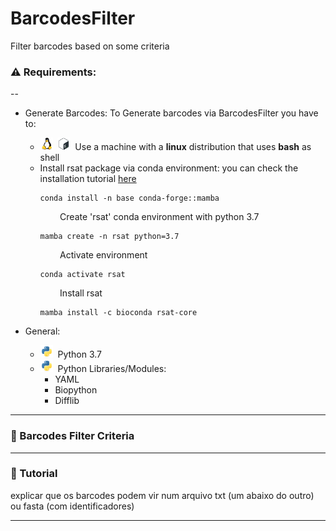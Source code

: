 # BarcodesFilter
 Filter barcodes based on some criteria



### :warning: Requirements:
--
- Generate Barcodes:
    To Generate barcodes via BarcodesFilter you have to:
    - <img src="https://github.com/devicons/devicon/blob/master/icons/linux/linux-original.svg" title="Linux" alt="Linux" width="20" height="20"/>&nbsp; <img src="https://github.com/devicons/devicon/blob/master/icons/bash/bash-original.svg" title="Bash" alt="Bash" width="20" height="20"/>&nbsp; Use a machine with a **linux** distribution that uses **bash** as shell
    - Install rsat package via conda environment: you can check the installation tutorial [here](https://rsa-tools.github.io/installing-RSAT/conda-install-rsat/bioconda-rsat-core.html "RSAT Installation Tutorial")  
        [^2]: OBS: Errors can occur because of conflits with the python version. You can fix that by installing rsat via mamba instead of conda, like this:
        &nbsp; &nbsp; &nbsp; &nbsp; Install mamba
        ```shell
        conda install -n base conda-forge::mamba
        ```
        &nbsp; &nbsp; &nbsp; &nbsp; Create 'rsat' conda environment with python 3.7
        ```shell
        mamba create -n rsat python=3.7
        ```
        &nbsp; &nbsp; &nbsp; &nbsp; Activate environment
        ```shell
        conda activate rsat
        ```
        &nbsp; &nbsp; &nbsp; &nbsp; Install rsat
        ```shell
        mamba install -c bioconda rsat-core
        ```

- General:
    - <img src="https://github.com/devicons/devicon/blob/master/icons/python/python-original.svg" title="Python" alt="Python" width="20" height="20"/>&nbsp; Python 3.7
    - <img src="https://github.com/devicons/devicon/blob/master/icons/python/python-original.svg" title="Python" alt="Python" width="20" height="20"/>&nbsp; Python Libraries/Modules:
        - YAML
        - Biopython
        - Difflib

---
### :broom: Barcodes Filter Criteria


---
### :memo: Tutorial

explicar que os barcodes podem vir num arquivo txt (um abaixo do outro) ou fasta (com identificadores)

---